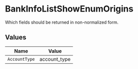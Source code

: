 # BankInfoListShowEnumOrigins

Which fields should be returned in non-normalized form.


## Values

| Name          | Value         |
| ------------- | ------------- |
| `AccountType` | account_type  |